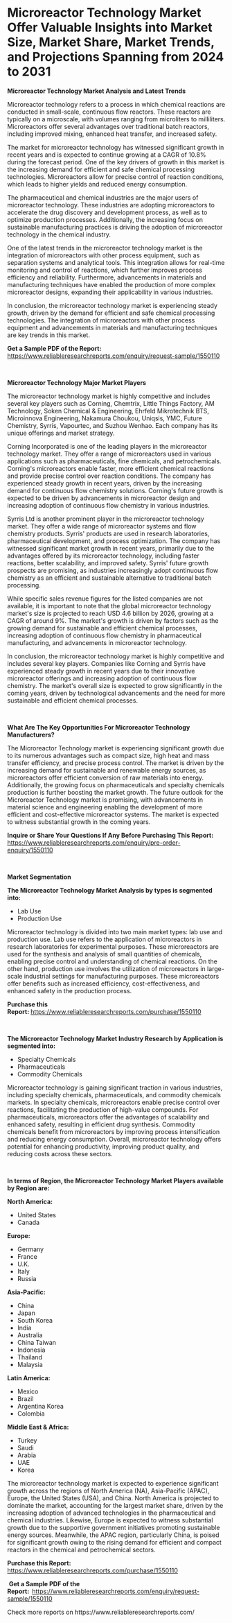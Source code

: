 <p><h1>Microreactor Technology Market Offer Valuable Insights into Market Size, Market Share, Market Trends, and Projections Spanning from 2024 to 2031</h1></p><p><strong>Microreactor Technology Market Analysis and Latest Trends</strong></p>
<p><p>Microreactor technology refers to a process in which chemical reactions are conducted in small-scale, continuous flow reactors. These reactors are typically on a microscale, with volumes ranging from microliters to milliliters. Microreactors offer several advantages over traditional batch reactors, including improved mixing, enhanced heat transfer, and increased safety.</p><p>The market for microreactor technology has witnessed significant growth in recent years and is expected to continue growing at a CAGR of 10.8% during the forecast period. One of the key drivers of growth in this market is the increasing demand for efficient and safe chemical processing technologies. Microreactors allow for precise control of reaction conditions, which leads to higher yields and reduced energy consumption.</p><p>The pharmaceutical and chemical industries are the major users of microreactor technology. These industries are adopting microreactors to accelerate the drug discovery and development process, as well as to optimize production processes. Additionally, the increasing focus on sustainable manufacturing practices is driving the adoption of microreactor technology in the chemical industry.</p><p>One of the latest trends in the microreactor technology market is the integration of microreactors with other process equipment, such as separation systems and analytical tools. This integration allows for real-time monitoring and control of reactions, which further improves process efficiency and reliability. Furthermore, advancements in materials and manufacturing techniques have enabled the production of more complex microreactor designs, expanding their applicability in various industries.</p><p>In conclusion, the microreactor technology market is experiencing steady growth, driven by the demand for efficient and safe chemical processing technologies. The integration of microreactors with other process equipment and advancements in materials and manufacturing techniques are key trends in this market.</p></p>
<p><strong>Get a Sample PDF of the Report:&nbsp;</strong> <a href="https://www.reliableresearchreports.com/enquiry/request-sample/1550110">https://www.reliableresearchreports.com/enquiry/request-sample/1550110</a></p>
<p>&nbsp;</p>
<p><strong>Microreactor Technology Major Market Players</strong></p>
<p><p>The microreactor technology market is highly competitive and includes several key players such as Corning, Chemtrix, Little Things Factory, AM Technology, Soken Chemical & Engineering, Ehrfeld Mikrotechnik BTS, Microinnova Engineering, Nakamura Choukou, Uniqsis, YMC, Future Chemistry, Syrris, Vapourtec, and Suzhou Wenhao. Each company has its unique offerings and market strategy.</p><p>Corning Incorporated is one of the leading players in the microreactor technology market. They offer a range of microreactors used in various applications such as pharmaceuticals, fine chemicals, and petrochemicals. Corning's microreactors enable faster, more efficient chemical reactions and provide precise control over reaction conditions. The company has experienced steady growth in recent years, driven by the increasing demand for continuous flow chemistry solutions. Corning's future growth is expected to be driven by advancements in microreactor design and increasing adoption of continuous flow chemistry in various industries.</p><p>Syrris Ltd is another prominent player in the microreactor technology market. They offer a wide range of microreactor systems and flow chemistry products. Syrris' products are used in research laboratories, pharmaceutical development, and process optimization. The company has witnessed significant market growth in recent years, primarily due to the advantages offered by its microreactor technology, including faster reactions, better scalability, and improved safety. Syrris' future growth prospects are promising, as industries increasingly adopt continuous flow chemistry as an efficient and sustainable alternative to traditional batch processing.</p><p>While specific sales revenue figures for the listed companies are not available, it is important to note that the global microreactor technology market's size is projected to reach USD 4.6 billion by 2026, growing at a CAGR of around 9%. The market's growth is driven by factors such as the growing demand for sustainable and efficient chemical processes, increasing adoption of continuous flow chemistry in pharmaceutical manufacturing, and advancements in microreactor technology.</p><p>In conclusion, the microreactor technology market is highly competitive and includes several key players. Companies like Corning and Syrris have experienced steady growth in recent years due to their innovative microreactor offerings and increasing adoption of continuous flow chemistry. The market's overall size is expected to grow significantly in the coming years, driven by technological advancements and the need for more sustainable and efficient chemical processes.</p></p>
<p>&nbsp;</p>
<p><strong>What Are The Key Opportunities For Microreactor Technology Manufacturers?</strong></p>
<p><p>The Microreactor Technology market is experiencing significant growth due to its numerous advantages such as compact size, high heat and mass transfer efficiency, and precise process control. The market is driven by the increasing demand for sustainable and renewable energy sources, as microreactors offer efficient conversion of raw materials into energy. Additionally, the growing focus on pharmaceuticals and specialty chemicals production is further boosting the market growth. The future outlook for the Microreactor Technology market is promising, with advancements in material science and engineering enabling the development of more efficient and cost-effective microreactor systems. The market is expected to witness substantial growth in the coming years.</p></p>
<p><strong>Inquire or Share Your Questions If Any Before Purchasing This Report:</strong> <a href="https://www.reliableresearchreports.com/enquiry/pre-order-enquiry/1550110">https://www.reliableresearchreports.com/enquiry/pre-order-enquiry/1550110</a></p>
<p>&nbsp;</p>
<p><strong>Market Segmentation</strong></p>
<p><strong>The Microreactor Technology Market Analysis by types is segmented into:</strong></p>
<p><ul><li>Lab Use</li><li>Production Use</li></ul></p>
<p><p>Microreactor technology is divided into two main market types: lab use and production use. Lab use refers to the application of microreactors in research laboratories for experimental purposes. These microreactors are used for the synthesis and analysis of small quantities of chemicals, enabling precise control and understanding of chemical reactions. On the other hand, production use involves the utilization of microreactors in large-scale industrial settings for manufacturing purposes. These microreactors offer benefits such as increased efficiency, cost-effectiveness, and enhanced safety in the production process.</p></p>
<p><strong>Purchase this Report:&nbsp;</strong><a href="https://www.reliableresearchreports.com/purchase/1550110">https://www.reliableresearchreports.com/purchase/1550110</a></p>
<p>&nbsp;</p>
<p><strong>The Microreactor Technology Market Industry Research by Application is segmented into:</strong></p>
<p><ul><li>Specialty Chemicals</li><li>Pharmaceuticals</li><li>Commodity Chemicals</li></ul></p>
<p><p>Microreactor technology is gaining significant traction in various industries, including specialty chemicals, pharmaceuticals, and commodity chemicals markets. In specialty chemicals, microreactors enable precise control over reactions, facilitating the production of high-value compounds. For pharmaceuticals, microreactors offer the advantages of scalability and enhanced safety, resulting in efficient drug synthesis. Commodity chemicals benefit from microreactors by improving process intensification and reducing energy consumption. Overall, microreactor technology offers potential for enhancing productivity, improving product quality, and reducing costs across these sectors.</p></p>
<p>&nbsp;</p>
<p><strong>In terms of Region, the Microreactor Technology Market Players available by Region are:</strong></p>
<p>
    <p> <strong> North America: </strong>
        <ul>
            <li>United States</li>
            <li>Canada</li>
        </ul>
        </p> 
    <p> <strong> Europe: </strong>
        <ul>
            <li>Germany</li>
            <li>France</li>
            <li>U.K.</li>
            <li>Italy</li>
            <li>Russia</li>
        </ul>
        </p> 
    <p> <strong> Asia-Pacific: </strong>
        <ul>
            <li>China</li>
            <li>Japan</li>
            <li>South Korea</li>
            <li>India</li>
            <li>Australia</li>
            <li>China Taiwan</li>
            <li>Indonesia</li>
            <li>Thailand</li>
            <li>Malaysia</li>
        </ul>
        </p> 
    <p> <strong> Latin America: </strong>
        <ul>
            <li>Mexico</li>
            <li>Brazil</li>
            <li>Argentina Korea</li>
            <li>Colombia</li>
        </ul>
        </p> 
    <p> <strong> Middle East & Africa: </strong>
        <ul>
            <li>Turkey</li>
            <li>Saudi</li>
            <li>Arabia</li>
            <li>UAE</li>
            <li>Korea</li>
        </ul>
    </p>
    </p>
<p><p>The microreactor technology market is expected to experience significant growth across the regions of North America (NA), Asia-Pacific (APAC), Europe, the United States (USA), and China. North America is projected to dominate the market, accounting for the largest market share, driven by the increasing adoption of advanced technologies in the pharmaceutical and chemical industries. Likewise, Europe is expected to witness substantial growth due to the supportive government initiatives promoting sustainable energy sources. Meanwhile, the APAC region, particularly China, is poised for significant growth owing to the rising demand for efficient and compact reactors in the chemical and petrochemical sectors.</p></p>
<p><strong>Purchase this Report: </strong><a href="https://www.reliableresearchreports.com/purchase/1550110">https://www.reliableresearchreports.com/purchase/1550110</a></p>
<p>&nbsp;<strong>Get a Sample PDF of the Report:&nbsp;&nbsp;</strong><a href="https://www.reliableresearchreports.com/enquiry/request-sample/1550110">https://www.reliableresearchreports.com/enquiry/request-sample/1550110</a></p>
<p><strong></strong></p>
<p>Check more reports on https://www.reliableresearchreports.com/</p>